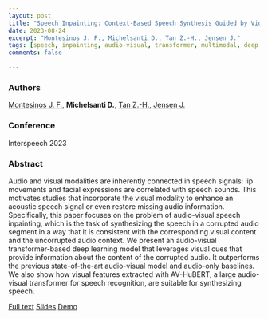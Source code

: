 ```yaml
---
layout: post
title: "Speech Inpainting: Context-Based Speech Synthesis Guided by Video"
date: 2023-08-24
excerpt: "Montesinos J. F., Michelsanti D., Tan Z.-H., Jensen J."
tags: [speech, inpainting, audio-visual, transformer, multimodal, deep learning]
comments: false

---
```


### Authors

[Montesinos J. F.](https://juanmontesinos.com), **Michelsanti D.**, [Tan Z.-H.](http://kom.aau.dk/~zt/), [Jensen J.](http://kom.aau.dk/~jje/)

### Conference

Interspeech 2023

### Abstract

Audio and visual modalities are inherently connected in speech signals: lip movements and facial expressions are correlated with speech sounds. This motivates studies that incorporate the visual modality to enhance an acoustic speech signal or even restore missing audio information. Specifically, this paper focuses on the problem of audio-visual speech inpainting, which is the task of synthesizing the speech in a corrupted audio segment in a way that it is consistent with the corresponding visual content and the uncorrupted audio context. We present an audio-visual transformer-based deep learning model that leverages visual cues that provide information about the content of the corrupted audio. It outperforms the previous state-of-the-art audio-visual model and audio-only baselines. We also show how visual features extracted with AV-HuBERT, a large audio-visual transformer for speech recognition, are suitable for synthesizing speech.

[Full text](https://arxiv.org/abs/2306.00489) [Slides](https://github.com/danmic/danmic.github.io/raw/master/assets/img/slides_interspeech2023.pdf) [Demo](https://ipcv.github.io/avsi/)  